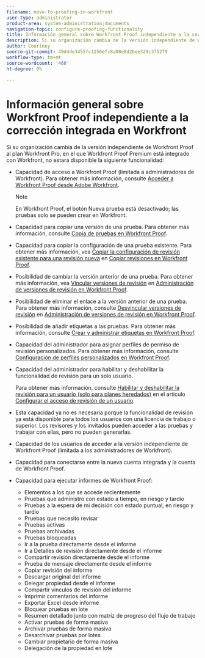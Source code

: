 ```yaml
---
filename: move-to-proofing-in-workfront
user-type: administrator
product-area: system-administration;documents
navigation-topic: configure-proofing-functionality
title: Información general sobre Workfront Proof independiente a la corrección integrada en Workfront
description: Si su organización cambia de la versión independiente de Workfront Proof al plan Workfront Pro, en el que Workfront Proof Premium está integrado con Workfront, algunas funciones de revisión no estarán disponibles.
author: Courtney
source-git-commit: 49d4de3455fc1156efc8a88e8d2bee329c375279
workflow-type: tm+mt
source-wordcount: '460'
ht-degree: 0%

---
```



# Información general sobre Workfront Proof independiente a la corrección integrada en Workfront

Si su organización cambia de la versión independiente de Workfront Proof al plan Workfront Pro, en el que Workfront Proof Premium está integrado con Workfront, no estará disponible la siguiente funcionalidad:

* Capacidad de acceso a Workfront Proof (limitada a administradores de Workfront). Para obtener más información, consulte [Acceder a Workfront Proof desde Adobe Workfront](../../../review-and-approve-work/proofing/managing-proofs-within-workfront/access-wf-proof-in-workfront.md).

  >[!NOTE]
  >
  >En Workfront Proof, el botón Nueva prueba está desactivado; las pruebas solo se pueden crear en Workfront.

* Capacidad para copiar una versión de una prueba. Para obtener más información, consulte [Copia de pruebas en Workfront Proof](../../../workfront-proof/wp-work-proofsfiles/create-proofs-and-files/copy-proofs.md).

* Capacidad para copiar la configuración de una prueba existente. Para obtener más información, vea [Copiar la configuración de revisión existente para una revisión nueva](../../../workfront-proof/wp-work-proofsfiles/create-proofs-and-files/copy-proofs.md#copy-with-new-file) en [Copiar revisiones en Workfront Proof](../../../workfront-proof/wp-work-proofsfiles/create-proofs-and-files/copy-proofs.md).

* Posibilidad de cambiar la versión anterior de una prueba. Para obtener más información, vea [Vincular versiones de revisión](../../../workfront-proof/wp-work-proofsfiles/manage-your-work/manage-proof-versions.md#linking-and-unlinking-proof-versions) en [Administración de versiones de revisión en Workfront Proof](../../../workfront-proof/wp-work-proofsfiles/manage-your-work/manage-proof-versions.md).

* Posibilidad de eliminar el enlace a la versión anterior de una prueba. Para obtener más información, consulte [Desvincular versiones de revisión](../../../workfront-proof/wp-work-proofsfiles/manage-your-work/manage-proof-versions.md#unlinkingproofversions) en [Administración de versiones de revisión en Workfront Proof](../../../workfront-proof/wp-work-proofsfiles/manage-your-work/manage-proof-versions.md).

* Posibilidad de añadir etiquetas a las pruebas. Para obtener más información, consulte [Crear y administrar etiquetas en Workfront Proof](../../../workfront-proof/wp-work-proofsfiles/organize-your-work/create-and-manage-tags.md).

* Capacidad del administrador para asignar perfiles de permiso de revisión personalizados. Para obtener más información, consulte [Configuración de perfiles personalizados en Workfront Proof](../../../workfront-proof/wp-acct-admin/account-settings/configure-custom-profiles.md).

* Capacidad del administrador para habilitar y deshabilitar la funcionalidad de revisión para un solo usuario.

  Para obtener más información, consulte [Habilitar y deshabilitar la revisión para un usuario (solo para planes heredados)](../../../administration-and-setup/manage-workfront/configure-proofing/configure-a-users-proofing-access.md#enabling-and-disabling-proofing-for-a-user) en el artículo [Configurar el acceso de revisión de un usuario](../../../administration-and-setup/manage-workfront/configure-proofing/configure-a-users-proofing-access.md).

* Esta capacidad ya no es necesaria porque la funcionalidad de revisión ya está disponible para todos los usuarios con una licencia de trabajo o superior. Los revisores y los invitados pueden acceder a las pruebas y trabajar con ellas, pero no pueden generarlas.
* Capacidad de los usuarios de acceder a la versión independiente de Workfront Proof (limitada a los administradores de Workfront).
* Capacidad para conectarse entre la nueva cuenta integrada y la cuenta de Workfront Proof.
* Capacidad para ejecutar informes de Workfront Proof:

   * Elementos a los que se accede recientemente
   * Pruebas que administro con estado a tiempo, en riesgo y tardío
   * Pruebas a la espera de mi decisión con estado puntual, en riesgo y tardío
   * Pruebas que necesito revisar
   * Pruebas activas
   * Pruebas archivadas
   * Pruebas bloqueadas
   * Ir a la prueba directamente desde el informe
   * Ir a Detalles de revisión directamente desde el informe
   * Compartir revisión directamente desde el informe
   * Prueba de mensaje directamente desde el informe
   * Copiar revisión del informe
   * Descargar original del informe
   * Delegar propiedad desde el informe
   * Compartir vínculos de revisión del informe
   * Imprimir comentarios del informe
   * Exportar Excel desde informe
   * Bloquear pruebas en lote
   * Resumen detallado junto con matriz de progreso del flujo de trabajo
   * Activar pruebas de forma masiva
   * Archivar pruebas de forma masiva
   * Desarchivar pruebas por lotes
   * Cambiar propietario de forma masiva
   * Delegación de la propiedad en lote

